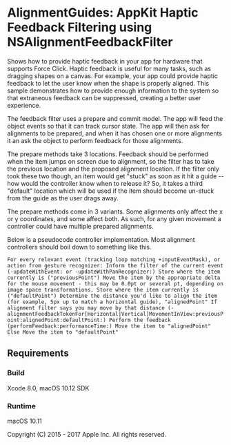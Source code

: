 # AlignmentGuides: AppKit Haptic Feedback Filtering using NSAlignmentFeedbackFilter

Shows how to provide haptic feedback in your app for hardware that supports Force Click. Haptic feedback is useful for many tasks, such as dragging shapes on a canvas. For example, your app could provide haptic feedback to let the user know when the shape is properly aligned. This sample demonstrates how to provide enough information to the system so that extraneous feedback can be suppressed, creating a better user experience.

The feedback filter uses a prepare and commit model. The app will feed the object events so that it can track cursor state. The app will then ask for alignments to be prepared, and when it has chosen one or more alignments it an ask the object to perform feedback for those alignments.

The prepare methods take 3 locations. Feedback should be performed when the item jumps on screen due to alignment, so the filter has to take the previous location and the proposed alignment location. If the filter only took these two though, an item would get "stuck" as soon as it hit a guide -- how would the controller know when to release it? So, it takes a third "default" location which will be used if the item should become un-stuck from the guide as the user drags away.

The prepare methods come in 3 variants. Some alignments only affect the x or y coordinates, and some affect both. As such, for any given movement a controller could have multiple prepared alignments.

Below is a pseudocode controller implementation. Most alignment controllers should boil down to something like this.

``
For every relevant event (tracking loop matching +inputEventMask), or action from gesture recognizer:
	Inform the filter of the current event (-updateWithEvent: or -updateWithPanRecognizer:)
	Store where the item currently is ("previousPoint")
	Move the item by the appropriate delta for the mouse movement - this may be 0.0pt or several pt, depending on image space transformations.
	Store where the item currently is ("defaultPoint")
	Determine the distance you'd like to align the item (for example, 5px up to match a horizontal guide), "alignedPoint"
	If alignment filter says you may move by that distance (-alignmentFeedbackTokenFor[Horizontal|Vertical]MovementInView:previousPoint:alignedPoint:defaultPoint:)
		Perform the feedback (performFeedback:performanceTime:)
	    Move the item to "alignedPoint"
	Else
	    Move the item to "defaultPoint"
``

## Requirements

### Build

Xcode 8.0, macOS 10.12 SDK

### Runtime

macOS 10.11

Copyright (C) 2015 - 2017 Apple Inc. All rights reserved.
